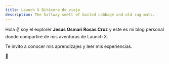 ```yaml
---
title: Launch X Bitácora de viaje
description: The hallway smelt of boiled cabbage and old rag mats.
---
```


Hola ✌️  soy el explorer **Jesus Osmari Rosas Cruz** y este es mi blog personal donde compartiré de mis aventuras de Launch X.

Te invito a conocer mis aprendizajes y leer mis experiencias.

🚀
